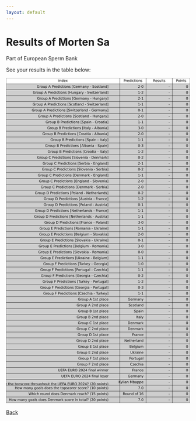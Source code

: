 ```yaml
---
layout: default
---
```


# Results of Morten Sa 
    
Part of European Sperm Bank
    
See your results in the table below:
    
![Morten Sa](./user_plots/Morten_Sa.svg?raw=true)

[Back](https://christianbanggribsvad.github.io/em_spillet.github.io/)
